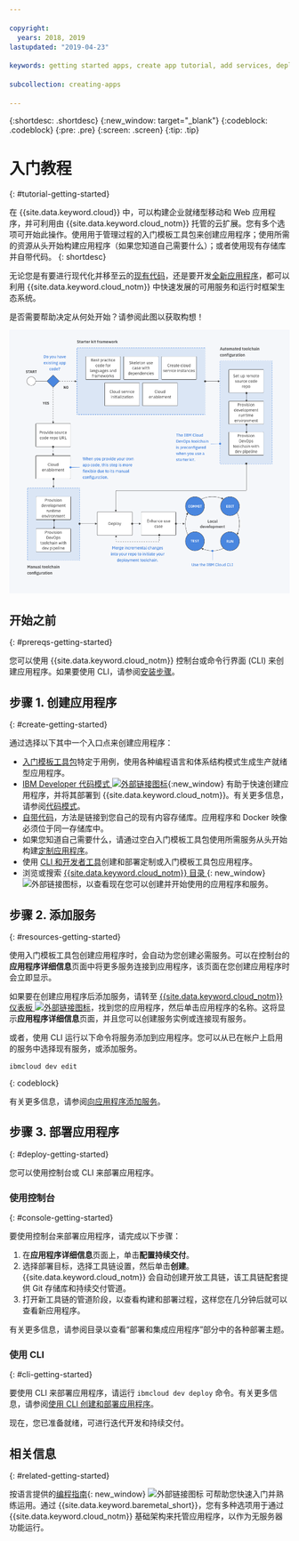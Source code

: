 ```yaml
---

copyright:
  years: 2018, 2019
lastupdated: "2019-04-23"

keywords: getting started apps, create app tutorial, add services, deploy apps, create app, app tutorial

subcollection: creating-apps

---
```


{:shortdesc: .shortdesc}
{:new_window: target="_blank"}
{:codeblock: .codeblock}
{:pre: .pre}
{:screen: .screen}
{:tip: .tip}

# 入门教程
{: #tutorial-getting-started}

在 {{site.data.keyword.cloud}} 中，可以构建企业就绪型移动和 Web 应用程序，并可利用由 {{site.data.keyword.cloud_notm}} 托管的云扩展。您有多个选项可开始此操作。使用用于管理过程的入门模板工具包来创建应用程序；使用所需的资源从头开始构建应用程序（如果您知道自己需要什么）；或者使用现有存储库并自带代码。
{: shortdesc}

无论您是有要进行现代化并移至云的[现有代码](/docs/apps/tutorials?topic=creating-apps-tutorial-byoc)，还是要开发[全新应用程序](/docs/apps/tutorials?topic=creating-apps-tutorial-starterkit)，都可以利用 {{site.data.keyword.cloud_notm}} 中快速发展的可用服务和运行时框架生态系统。

是否需要帮助决定从何处开始？请参阅此图以获取构想！

![Developer Experience 概述](images/dev-journey.png "Developer Experience 概述")

## 开始之前
{: #prereqs-getting-started}

您可以使用 {{site.data.keyword.cloud_notm}} 控制台或命令行界面 (CLI) 来创建应用程序。如果要使用 CLI，请参阅[安装步骤](/docs/cli?topic=cloud-cli-ibmcloud-cli)。

## 步骤 1. 创建应用程序
{: #create-getting-started}

通过选择以下其中一个入口点来创建应用程序：

* [入门模板工具包](/docs/apps/tutorials?topic=creating-apps-tutorial-starterkit)特定于用例，使用各种编程语言和体系结构模式生成生产就绪型应用程序。
* [IBM Developer 代码模式 ![外部链接图标](../icons/launch-glyph.svg "外部链接图标")](https://developer.ibm.com/patterns/){:new_window} 有助于快速创建应用程序，并将其部署到 {{site.data.keyword.cloud_notm}}。有关更多信息，请参阅[代码模式](/docs/apps/tutorials?topic=creating-apps-tutorial-codepattern)。
* [自带代码](/docs/apps/tutorials?topic=creating-apps-tutorial-byoc)，方法是链接到您自己的现有内容存储库。应用程序和 Docker 映像必须位于同一存储库中。
* 如果您知道自己需要什么，请通过空白入门模板工具包使用所需服务从头开始构建[定制应用程序](/docs/apps/tutorials?topic=creating-apps-tutorial-scratch)。
* 使用 [CLI 和开发者工具](/docs/apps?topic=creating-apps-create-deploy-app-cli)创建和部署定制或入门模板工具包应用程序。
* 浏览或搜索 [{{site.data.keyword.cloud_notm}} 目录 ](https://{DomainName}/catalog){: new_window} ![外部链接图标](../icons/launch-glyph.svg "外部链接图标")，以查看现在您可以创建并开始使用的应用程序和服务。

## 步骤 2. 添加服务
{: #resources-getting-started}

使用入门模板工具包创建应用程序时，会自动为您创建必需服务。可以在控制台的**应用程序详细信息**页面中将更多服务连接到应用程序，该页面在您创建应用程序时会立即显示。

如果要在创建应用程序后添加服务，请转至 [{{site.data.keyword.cloud_notm}} 仪表板 ![外部链接图标](../../icons/launch-glyph.svg "外部链接图标")](https://{DomainName})，找到您的应用程序，然后单击应用程序的名称。这将显示**应用程序详细信息**页面，并且您可以创建服务实例或连接现有服务。

或者，使用 CLI 运行以下命令将服务添加到应用程序。您可以从已在帐户上启用的服务中选择现有服务，或添加服务。
```
ibmcloud dev edit
```
{: codeblock}

有关更多信息，请参阅[向应用程序添加服务](/docs/apps?topic=creating-apps-add-resource)。

## 步骤 3. 部署应用程序
{: #deploy-getting-started}

您可以使用控制台或 CLI 来部署应用程序。

### 使用控制台
{: #console-getting-started}

要使用控制台来部署应用程序，请完成以下步骤：

1. 在**应用程序详细信息**页面上，单击**配置持续交付**。
2. 选择部署目标，选择工具链设置，然后单击**创建**。{{site.data.keyword.cloud_notm}} 会自动创建开放工具链，该工具链配套提供 Git 存储库和持续交付管道。
3. 打开新工具链的管道阶段，以查看构建和部署过程，这样您在几分钟后就可以查看新应用程序。

有关更多信息，请参阅目录以查看“部署和集成应用程序”部分中的各种部署主题。

### 使用 CLI
{: #cli-getting-started}

要使用 CLI 来部署应用程序，请运行 `ibmcloud dev deploy` 命令。有关更多信息，请参阅[使用 CLI 创建和部署应用程序](/docs/apps?topic=creating-apps-create-deploy-app-cli)。

现在，您已准备就绪，可进行迭代开发和持续交付。

## 相关信息
{: #related-getting-started}

按语言提供的[编程指南](https://{DomainName}/docs/home/build){: new_window} ![外部链接图标](../icons/launch-glyph.svg "外部链接图标") 可帮助您快速入门并熟练运用。通过 {{site.data.keyword.baremetal_short}}，您有多种选项用于通过 {{site.data.keyword.cloud_notm}} 基础架构来托管应用程序，以作为无服务器功能运行。

